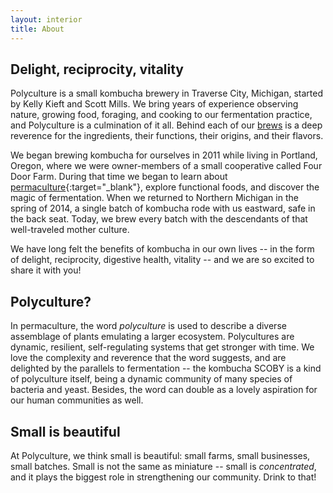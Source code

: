 ```yaml
---
layout: interior
title: About
---
```


<h2 class="post--title">Delight, reciprocity, vitality</h2>

Polyculture is a small kombucha brewery in Traverse City, Michigan, started by Kelly Kieft and Scott Mills. We bring years of experience observing nature, growing food, foraging, and cooking to our fermentation practice, and Polyculture is a culmination of it all. Behind each of our [brews](/flavors) is a deep reverence for the ingredients, their functions, their origins, and their flavors.

We began brewing kombucha for ourselves in 2011 while living in Portland, Oregon, where we were owner-members of a small cooperative called Four Door Farm. During that time we began to learn about [permaculture][2]{:target="_blank"}, explore functional foods, and discover the magic of fermentation. When we returned to Northern Michigan in the spring of 2014, a single batch of kombucha rode with us eastward, safe in the back seat. Today, we brew every batch with the descendants of that well-traveled mother culture.

We have long felt the benefits of kombucha in our own lives -- in the form of delight, reciprocity, digestive health, vitality -- and we are so excited to share it with you!

<h2 class="post--title">Polyculture?</h2>

In permaculture, the word *polyculture* is used to describe a diverse assemblage of plants emulating a larger ecosystem. Polycultures are dynamic, resilient, self-regulating systems that get stronger with time. We love the complexity and reverence that the word suggests, and are delighted by the parallels to fermentation -- the kombucha SCOBY is a kind of polyculture itself, being a dynamic community of many species of bacteria and yeast. Besides, the word can double as a lovely aspiration for our human communities as well.

<h2 class="post--title">Small is beautiful</h2>

At Polyculture, we think small is beautiful: small farms, small businesses, small batches. Small is not the same as miniature -- small is *concentrated*, and it plays the biggest role in strengthening our community. Drink to that!

[2]: https://en.wikipedia.org/wiki/Permaculture